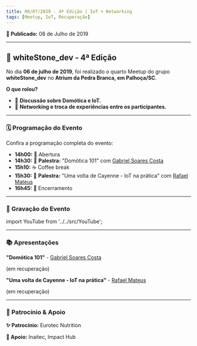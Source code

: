 ```yaml
---
title: 08/07/2019 - 4ª Edição | IoT + Networking
tags: [Meetup, IoT, Recuperação]
---
```


**📅 Publicado:** 08 de Julho de 2019

---

## 💪 whiteStone_dev - 4ª Edição

No dia **06 de julho de 2019**, foi realizado o quarto Meetup do grupo **whiteStone_dev** no **Atrium da Pedra Branca, em Palhoça/SC**.

**O que rolou?**

- 💬 **Discussão sobre Domótica e IoT.**
- 🔄 **Networking e troca de experiências entre os participantes.**

---

### 🗓️ Programação do Evento

Confira a programação completa do evento:

- **14h00:** 🚪 Abertura
- **14h30:** 🌟 **Palestra:** "Domótica 101" com [Gabriel Soares Costa](https://www.linkedin.com/in/gsoarescosta/)
- **15h10:** ☕ Coffee break
- **15h30:** 🌟 **Palestra:** "Uma volta de Cayenne - IoT na prática" com [Rafael Mateus](https://www.linkedin.com/in/rafaelbmateus/)
- **16h45:** 📅 Encerramento

---

### 🎥 Gravação do Evento

import YouTube from '../../src/YouTube';

<YouTube id="p4gOfEFCqto" />

---

### 📚 Apresentações

**"Domótica 101"** - [Gabriel Soares Costa](https://www.linkedin.com/in/gsoarescosta/)

(em recuperação)

**"Uma volta de Cayenne - IoT na prática"** - [Rafael Mateus](https://www.linkedin.com/in/rafaelbmateus/)

(em recuperação)

---

### 🏢 Patrocínio & Apoio

**✨ Patrocínio:** Eurotec Nutrition

**🤝 Apoio:** Inaitec, Impact Hub
